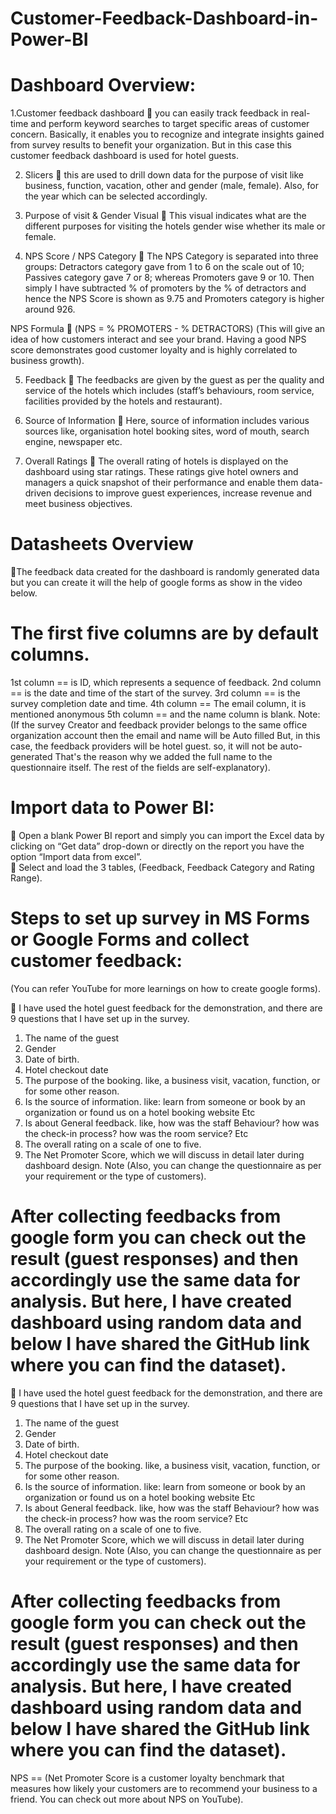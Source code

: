# Customer-Feedback-Dashboard-in-Power-BI
# Dashboard Overview:
1.Customer feedback dashboard  you can easily track feedback in real-time and perform keyword searches to target specific areas of customer concern. Basically, it enables you to recognize and integrate insights gained from survey results to benefit your organization. But in this case this customer feedback dashboard is used for hotel guests.

2. Slicers  this are used to drill down data for the purpose of visit like business, function, vacation, other and gender (male, female). Also, for the year which can be selected accordingly.

3. Purpose of visit & Gender Visual  This visual indicates what are the different purposes for visiting the hotels gender wise whether its male or female.

4. NPS Score / NPS Category  The NPS Category is separated into three groups: Detractors category gave from 1 to 6 on the scale out of 10; Passives category gave 7 or 8; whereas Promoters gave 9 or 10. Then simply I have subtracted % of promoters by the % of detractors and hence the NPS Score is shown as 9.75 and Promoters category is higher around 926.

NPS Formula  (NPS = % PROMOTERS - % DETRACTORS)
(This will give an idea of how customers interact and see your brand. Having a good NPS score demonstrates good customer loyalty and is highly correlated to business growth).

5. Feedback  The feedbacks are given by the guest as per the quality and service of the hotels which includes (staff’s behaviours, room service, facilities provided by the hotels and restaurant).

6. Source of Information  Here, source of information includes various sources like, organisation hotel booking sites, word of mouth, search engine, newspaper etc.

7. Overall Ratings  The overall rating of hotels is displayed on the dashboard using star ratings. These ratings give hotel owners and managers a quick snapshot of their performance and enable them data-driven decisions to improve guest experiences, increase revenue and meet business objectives. 

# Datasheets Overview
The feedback data created for the dashboard is randomly generated data but you can create it will the help of google forms as show in the video below.
#  The first five columns are by default columns. 
1st column == is ID, which represents a sequence of feedback.
2nd column == is the date and time of the start of the survey.
3rd column == is the survey completion date and time.
4th column == The email column, it is mentioned anonymous 
5th column == and the name column is blank.
Note: (If the survey Creator and feedback provider belongs to the same office organization account then the email and name will be Auto filled But, in this case, the feedback providers will be hotel guest. so, it will not be auto-generated That's the reason why we added the full name to the questionnaire itself. The rest of the fields are self-explanatory).

# Import data to Power BI:
 Open a blank Power BI report and simply you can import the Excel data by clicking on “Get data” drop-down or directly on the report you have the option “Import data from excel”.  
 Select and load the 3 tables, (Feedback, Feedback Category and Rating Range).

# Steps to set up survey in MS Forms or Google Forms and collect customer feedback:
(You can refer YouTube for more learnings on how to create google forms).

 I have used the hotel guest feedback for the demonstration, and there are 9 questions that I have set up in the survey. 
1. The name of the guest 
2. Gender 
3. Date of birth.
4. Hotel checkout date
5. The purpose of the booking. like, a business visit, vacation, function, or for some other reason.
6. Is the source of information. like: learn from someone or book by an organization or found us on a hotel booking website Etc
7. Is about General feedback. like, how was the staff Behaviour? how was the check-in process? how was the room service? Etc
8. The overall rating on a scale of one to five. 
9. The Net Promoter Score, which we will discuss in detail later during dashboard design.
Note (Also, you can change the questionnaire as per your requirement or the type of customers).
# After collecting feedbacks from google form you can check out the result (guest responses) and then accordingly use the same data for analysis. But here, I have created dashboard using random data and below I have shared the GitHub link where you can find the dataset).

 I have used the hotel guest feedback for the demonstration, and there are 9 questions that I have set up in the survey. 
1. The name of the guest 
2. Gender 
3. Date of birth.
4. Hotel checkout date
5. The purpose of the booking. like, a business visit, vacation, function, or for some other reason.
6. Is the source of information. like: learn from someone or book by an organization or found us on a hotel booking website Etc
7. Is about General feedback. like, how was the staff Behaviour? how was the check-in process? how was the room service? Etc
8. The overall rating on a scale of one to five. 
9. The Net Promoter Score, which we will discuss in detail later during dashboard design.
Note (Also, you can change the questionnaire as per your requirement or the type of customers).
# After collecting feedbacks from google form you can check out the result (guest responses) and then accordingly use the same data for analysis. But here, I have created dashboard using random data and below I have shared the GitHub link where you can find the dataset).
NPS == (Net Promoter Score is a customer loyalty benchmark that measures how likely your customers are to recommend your business to a friend. You can check out more about NPS on YouTube).

